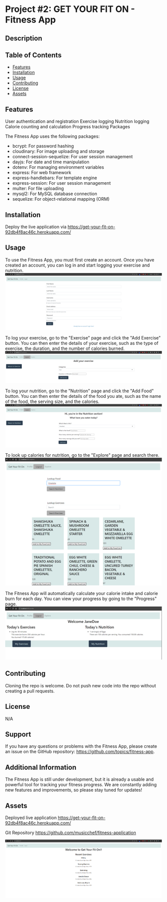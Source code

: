 # Project #2: GET YOUR FIT ON - Fitness App

## Description


## Table of Contents

- [Features](#features)
- [Installation](#installation)
- [Usage](#usage)
- [Contributing](#contributing)
- [License](#license)
- [Assets](#assets)


## Features

User authentication and registration
Exercise logging
Nutrition logging
Calorie counting and calculation
Progress tracking
Packages

The Fitness App uses the following packages:

- bcrypt: For password hashing
- cloudinary: For image uploading and storage
- connect-session-sequelize: For user session management
- dayjs: For date and time manipulation
- dotenv: For managing environment variables
- express: For web framework
- express-handlebars: For template engine
- express-session: For user session management
- multer: For file uploading
- mysql2: For MySQL database connection
- sequelize: For object-relational mapping (ORM)

## Installation

Deploy the live application via https://get-your-fit-on-92db4f8ac46c.herokuapp.com/

## Usage

To use the Fitness App, you must first create an account. Once you have created an account, you can log in and start logging your exercise and nutrition.
![Log In](<assets/Screenshot 2023-09-27 221323.png>)

To log your exercise, go to the "Exercise" page and click the "Add Exercise" button. You can then enter the details of your exercise, such as the type of exercise, the duration, and the number of calories burned.
![Exercise](<assets/Screenshot 2023-09-27 221540.png>)

To log your nutrition, go to the "Nutrition" page and click the "Add Food" button. You can then enter the details of the food you ate, such as the name of the food, the serving size, and the calories.
![Nutrition](<assets/Screenshot 2023-09-27 221624.png>)

To look up calories for nutrition, go to the "Explore" page and search there.
![Explore](<assets/Screenshot 2023-09-27 225138.png>)

The Fitness App will automatically calculate your calorie intake and calorie burn for each day. You can view your progress by going to the "Progress" page.
![Profile](<assets/Screenshot 2023-09-27 224922.png>)

## Contributing

Cloning the repo is welcome. Do not push new code into the repo without creating a pull requests.

## License

N/A

## Support

If you have any questions or problems with the Fitness App, please create an issue on the GitHub repository: https://github.com/topics/fitness-app.

## Additional Information

The Fitness App is still under development, but it is already a usable and powerful tool for tracking your fitness progress. We are constantly adding new features and improvements, so please stay tuned for updates!

## Assets

Deployed live application https://get-your-fit-on-92db4f8ac46c.herokuapp.com/

Git Repository https://github.com/musicchef/fitness-application

![Screenshot of website](<assets/Screenshot 2023-09-27 221221.png>)